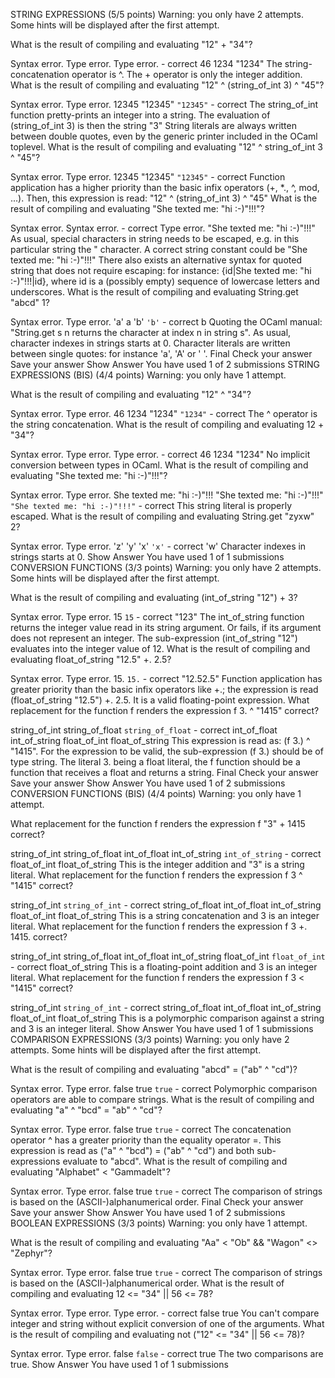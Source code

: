 STRING EXPRESSIONS  (5/5 points)
Warning: you only have 2 attempts. Some hints will be displayed after the first attempt.

What is the result of compiling and evaluating "12" + "34"?

Syntax error. Type error. Type error. - correct 46 1234 "1234"
The string-concatenation operator is ^. The + operator is only the integer addition.
What is the result of compiling and evaluating "12" ^ (string_of_int 3) ^ "45"?

Syntax error. Type error. 12345 "12345" <code>"12345"</code> - correct
The string_of_int function pretty-prints an integer into a string. The evaluation of (string_of_int 3) is then the string "3"
String literals are always written between double quotes, even by the generic printer included in the OCaml toplevel.
What is the result of compiling and evaluating "12" ^ string_of_int 3 ^ "45"?

Syntax error. Type error. 12345 "12345" <code>"12345"</code> - correct
Function application has a higher priority than the basic infix operators (+, *., ^, mod, ...). Then, this expression is read: "12" ^ (string_of_int 3) ^ "45"
What is the result of compiling and evaluating "She texted me: "hi :-)"!!!"?

Syntax error. Syntax error. - correct Type error. "She texted me: "hi :-)"!!!"
As usual, special characters in string needs to be escaped, e.g. in this particular string the " character.
A correct string constant could be "She texted me: \"hi :-)\"!!!"
There also exists an alternative syntax for quoted string that does not require escaping: for instance: {id|She texted me: "hi :-)"!!!|id}, where id is a (possibly empty) sequence of lowercase letters and underscores.
What is the result of compiling and evaluating String.get "abcd" 1?

Syntax error. Type error. 'a' a 'b' <code>'b'</code> - correct b
Quoting the OCaml manual: "String.get s n returns the character at index n in string s".
As usual, character indexes in strings starts at 0.
Character literals are written between single quotes: for instance 'a', 'A' or ' '.
 Final Check your answer  Save your answer  Show Answer  You have used 1 of 2 submissions
STRING EXPRESSIONS (BIS)  (4/4 points)
Warning: you only have 1 attempt.

What is the result of compiling and evaluating "12" ^ "34"?

Syntax error. Type error. 46 1234 "1234" <code>"1234"</code> - correct
The ^ operator is the string concatenation.
What is the result of compiling and evaluating 12 + "34"?

Syntax error. Type error. Type error. - correct 46 1234 "1234"
No implicit conversion between types in OCaml.
What is the result of compiling and evaluating "She texted me: \"hi :-)\"!!!"?

Syntax error. Type error. She texted me: "hi :-)"!!! "She texted me: \"hi :-)\"!!!" <code>"She texted me: \"hi :-)\"!!!"</code> - correct
This string literal is properly escaped.
What is the result of compiling and evaluating String.get "zyxw" 2?

Syntax error. Type error. 'z' 'y' 'x' <code>'x'</code> - correct 'w'
Character indexes in strings starts at 0.
 Show Answer  You have used 1 of 1 submissions
CONVERSION FUNCTIONS  (3/3 points)
Warning: you only have 2 attempts. Some hints will be displayed after the first attempt.

What is the result of compiling and evaluating (int_of_string "12") + 3?

Syntax error. Type error. 15 <code>15</code> - correct "123"
The int_of_string function returns the integer value read in its string argument. Or fails, if its argument does not represent an integer.
The sub-expression (int_of_string "12") evaluates into the integer value of 12.
What is the result of compiling and evaluating float_of_string "12.5" +. 2.5?

Syntax error. Type error. 15. <code>15.</code> - correct "12.52.5"
Function application has greater priority than the basic infix operators like +.; the expression is read (float_of_string "12.5") +. 2.5. It is a valid floating-point expression.
What replacement for the function f renders the expression f 3. ^ "1415" correct?

string_of_int string_of_float <code>string_of_float</code> - correct int_of_float int_of_string float_of_int float_of_string
This expression is read as: (f 3.) ^ "1415".
For the expression to be valid, the sub-expression (f 3.) should be of type string.
The literal 3. being a float literal, the f function should be a function that receives a float and returns a string.
 Final Check your answer  Save your answer  Show Answer  You have used 1 of 2 submissions
CONVERSION FUNCTIONS (BIS)  (4/4 points)
Warning: you only have 1 attempt.

What replacement for the function f renders the expression f "3" + 1415 correct?

string_of_int string_of_float int_of_float int_of_string <code>int_of_string</code> - correct float_of_int float_of_string
This is the integer addition and "3" is a string literal.
What replacement for the function f renders the expression f 3 ^ "1415" correct?

string_of_int <code>string_of_int</code> - correct string_of_float int_of_float int_of_string float_of_int float_of_string
This is a string concatenation and 3 is an integer literal.
What replacement for the function f renders the expression f 3 +. 1415. correct?

string_of_int string_of_float int_of_float int_of_string float_of_int <code>float_of_int</code> - correct float_of_string
This is a floating-point addition and 3 is an integer literal.
What replacement for the function f renders the expression f 3 < "1415" correct?

string_of_int <code>string_of_int</code> - correct string_of_float int_of_float int_of_string float_of_int float_of_string
This is a polymorphic comparison against a string and 3 is an integer literal.
 Show Answer  You have used 1 of 1 submissions
COMPARISON EXPRESSIONS  (3/3 points)
Warning: you only have 2 attempts. Some hints will be displayed after the first attempt.

What is the result of compiling and evaluating "abcd" = ("ab" ^ "cd")?

Syntax error. Type error. false true <code>true</code> - correct
Polymorphic comparison operators are able to compare strings.
What is the result of compiling and evaluating "a" ^ "bcd" = "ab" ^ "cd"?

Syntax error. Type error. false true <code>true</code> - correct
The concatenation operator ^ has a greater priority than the equality operator =. This expression is read as ("a" ^ "bcd") = ("ab" ^ "cd") and both sub-expressions evaluate to "abcd".
What is the result of compiling and evaluating "Alphabet" < "Gammadelt"?

Syntax error. Type error. false true <code>true</code> - correct
The comparison of strings is based on the (ASCII-)alphanumerical order.
 Final Check your answer  Save your answer  Show Answer  You have used 1 of 2 submissions
BOOLEAN EXPRESSIONS  (3/3 points)
Warning: you only have 1 attempt.

What is the result of compiling and evaluating "Aa" < "Ob" && "Wagon" <> "Zephyr"?

Syntax error. Type error. false true <code>true</code> - correct
The comparison of strings is based on the (ASCII-)alphanumerical order.
What is the result of compiling and evaluating 12 <= "34" || 56 <= 78?

Syntax error. Type error. Type error. - correct false true
You can't compare integer and string without explicit conversion of one of the arguments.
What is the result of compiling and evaluating not ("12" <= "34" || 56 <= 78)?

Syntax error. Type error. false <code>false</code> - correct true
The two comparisons are true.
 Show Answer  You have used 1 of 1 submissions

